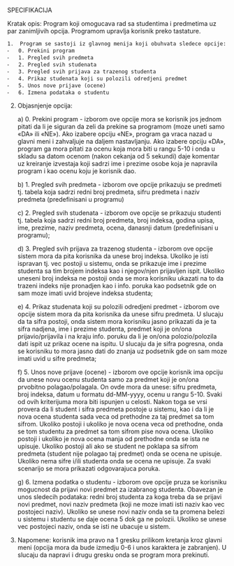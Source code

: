 SPECIFIKACIJA

Kratak opis: Program koji omogucava rad sa studentima i predmetima uz par zanimljivih opcija. 
Programom upravlja korisnik preko tastature.

	1.	Program se sastoji iz glavnog menija koji obuhvata sledece opcije:
	⁃	0. Prekini program
	⁃	1. Pregled svih predmeta
	⁃	2. Pregled svih studenata
	⁃	3. Pregled svih prijava za trazenog studenta
	⁃	4. Prikaz studenata koji su polozili odredjeni predmet
	⁃	5. Unos nove prijave (ocene)
	⁃	6. Izmena podataka o studentu
  
2.	Objasnjenje opcija:

	a) 0. Prekini program - izborom ove opcije mora se korisnik jos jednom pitati da li je siguran da zeli da prekine sa programom (moze uneti samo «DA» ili «NE»). 
  Ako izabere opciju «NE», program ga vraca nazad u glavni meni i zahvaljuje na daljem nastavljanju. 
  Ako izabere opciju «DA», program ga mora pitati za ocenu koja mora biti u rangu 5-10 i onda u skladu sa datom ocenom (nakon cekanja od 5 sekundi) daje komentar uz kreiranje izvestaja koji sadrzi ime i prezime osobe koja je napravila program i kao ocenu koju je korisnik dao.
	
    b) 1. Pregled svih predmeta - izborom ove opcije prikazuju se 			predmeti tj. tabela koja sadrzi redni broj predmeta, sifru predmeta i 		naziv predmeta (predefinisani u programu)
	
    c) 2. Pregled svih studenata - izborom ove opcije se prikazuju 			studenti tj. tabela koja sadrzi redni broj predmeta, broj indeksa, 			godina upisa, ime, prezime, naziv predmeta, ocena, danasnji datum 		(predefinisani u programu);
	
    d) 3. Pregled svih prijava za trazenog studenta - izborom ove opcije 		sistem mora da pita korisnika da unese broj indeksa. Ukoliko je isti 		ispravan tj. vec postoji u sistemu, onda se prikazuje ime i prezime 		studenta sa tim brojem indeksa kao i njegov/njen prijavljen ispit. 			Ukoliko uneseni broj indeksa ne postoji onda se mora korisniku 			ukazati na to da trazeni indeks nije pronadjen kao i info. poruka kao 		podsetnik gde on sam moze imati uvid brojeve indeksa studenta;
	
    e) 4. Prikaz studenata koji su polozili odredjeni predmet - izborom 		ove 	opcije sistem mora da pita korisnika da unese sifru predmeta. U		 slucaju da ta sifra postoji, onda sistem mora korisniku jasno prikazati 		da je ta sifra nadjena, ime i prezime studenta, predmet koji je on/ona 		prijavio/prijavila i na kraju info. poruku da li je on/ona polozio/polozila 		dati ispit uz prikaz ocene na ispitu. U slucaju da je sifra pogresna, 		onda se korisniku to mora jasno dati do znanja uz podsetnik gde on 		sam moze imati uvid u sifre predmeta;
	
    f) 5. Unos nove prijave (ocene) - izborom ove opcije korisnik ima 		opciju da unese novu ocenu studenta samo za predmet koji je on/ona 	prvobitno polagao/polagala. On ovde mora da unese: sifru predmeta, 		broj indeksa, datum u formatu dd-MM-yyyy, ocenu u rangu 5-10. 		Svaki od ovih kriterijuma mora biti ispunjen u celosti. Nakon toga se 		vrsi provera da li student i sifra predmeta postoje u sistemu, kao i da 		li je nova ocena studenta sada veca od prethodne za taj predmet sa 		tom sifrom. Ukoliko postoji i ukoliko je nova ocena veca od 				prethodne, onda se tom studentu za predmet sa tom sifrom 			pise nova ocena. Ukoliko postoji i ukoliko je nova ocena manja od 		prethodne onda se ista ne upisuje. Ukoliko postoji ali ako se student 		ne poklapa sa sifrom predmeta (student nije polagao taj predmet) 		onda se ocena ne upisuje. Ukoliko nema sifre i/ili studenta onda se 		ocena ne upisuje. Za svaki scenarijo se 	mora prikazati odgovarajuca 		poruka.
	
    g) 6. Izmena podatka o studentu - izborom ove opcije pruza se 			korisniku mogucnost da prijavi novi predmet za izabranog studenta. 		Obavezan je unos sledecih podataka: redni broj studenta za koga 		treba da se prijavi novi predmet, novi naziv predmeta (koji ne moze 		imati isti naziv kao vec postojeci naziv). Ukoliko se unese novi naziv 		onda se ta promena belezi u sistemu i studentu se daje ocena 5 dok 		ga ne polozii. Ukoliko se unese vec postojeci naziv, onda se isti ne 		ubacuje u sistem.

3. Napomene: korisnik ima pravo na 1 gresku prilikom kretanja kroz glavni meni (opcija mora da bude izmedju 0-6 i unos karaktera je zabranjen). U slucaju da napravi i drugu gresku onda se program mora prekinuti.


